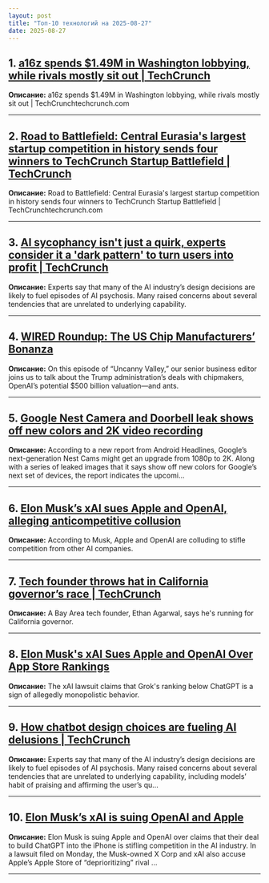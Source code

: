 ```yaml
---
layout: post
title: "Топ-10 технологий на 2025-08-27"
date: 2025-08-27
---
```


## 1. [a16z spends $1.49M in Washington lobbying, while rivals mostly sit out | TechCrunch](https://techcrunch.com/2025/08/25/a16z-spends-1-49m-in-washington-lobbying-while-rivals-mostly-sit-out/)

**Описание:** a16z spends $1.49M in Washington lobbying, while rivals mostly sit out | TechCrunchtechcrunch.com

---

## 2. [Road to Battlefield: Central Eurasia's largest startup competition in history sends four winners to TechCrunch Startup Battlefield | TechCrunch](https://techcrunch.com/2025/08/25/road-to-battlefield-central-eurasias-largest-startup-competition-in-history-sends-four-winners-to-techcrunch-startup-battlefield/)

**Описание:** Road to Battlefield: Central Eurasia's largest startup competition in history sends four winners to TechCrunch Startup Battlefield | TechCrunchtechcrunch.com

---

## 3. [AI sycophancy isn't just a quirk, experts consider it a 'dark pattern' to turn users into profit | TechCrunch](https://techcrunch.com/2025/08/25/ai-sycophancy-isnt-just-a-quirk-experts-consider-it-a-dark-pattern-to-turn-users-into-profit/)

**Описание:** Experts say that many of the AI industry’s design decisions are likely to fuel episodes of AI psychosis. Many raised concerns about several tendencies that are unrelated to underlying capability.

---

## 4. [WIRED Roundup: The US Chip Manufacturers’ Bonanza](https://www.wired.com/story/uncannny-valley-wired-roundup-us-chip-manufacturers-bonanza/)

**Описание:** On this episode of “Uncanny Valley,” our senior business editor joins us to talk about the Trump administration’s deals with chipmakers, OpenAI’s potential $500 billion valuation—and ants.

---

## 5. [Google Nest Camera and Doorbell leak shows off new colors and 2K video recording](https://www.theverge.com/news/765373/google-home-nest-cam-doorbell-2k-video-leak-gemini)

**Описание:** According to a new report from Android Headlines, Google’s next-generation Nest Cams might get an upgrade from 1080p to 2K. Along with a series of leaked images that it says show off new colors for Google’s next set of devices, the report indicates the upcomi…

---

## 6. [Elon Musk’s xAI sues Apple and OpenAI, alleging anticompetitive collusion](https://techcrunch.com/2025/08/25/elon-musks-xai-sues-apple-and-openai-alleging-anticompetitive-collusion/)

**Описание:** According to Musk, Apple and OpenAI are colluding to stifle competition from other AI companies.

---

## 7. [Tech founder throws hat in California governor’s race | TechCrunch](https://techcrunch.com/2025/08/25/tech-founder-throws-hat-in-california-governors-race/)

**Описание:** A Bay Area tech founder, Ethan Agarwal, says he's running for California governor.

---

## 8. [Elon Musk's xAI Sues Apple and OpenAI Over App Store Rankings](https://www.wired.com/story/elon-musks-xai-sues-apple-and-openai-over-alleged-app-store-rigging/)

**Описание:** The xAI lawsuit claims that Grok's ranking below ChatGPT is a sign of allegedly monopolistic behavior.

---

## 9. [How chatbot design choices are fueling AI delusions | TechCrunch](https://techcrunch.com/2025/08/25/how-chatbot-design-choices-are-fueling-ai-delusions-meta-chatbot-rogue/)

**Описание:** Experts say that many of the AI industry’s design decisions are likely to fuel episodes of AI psychosis. Many raised concerns about several tendencies that are unrelated to underlying capability, including models’ habit of praising and affirming the user’s qu…

---

## 10. [Elon Musk’s xAI is suing OpenAI and Apple](https://www.theverge.com/news/765171/elon-musk-apple-openai-antitrust-lawsuit)

**Описание:** Elon Musk is suing Apple and OpenAI over claims that their deal to build ChatGPT into the iPhone is stifling competition in the AI industry. In a lawsuit filed on Monday, the Musk-owned X Corp and xAI also accuse Apple’s Apple Store of “deprioritizing” rival …

---

